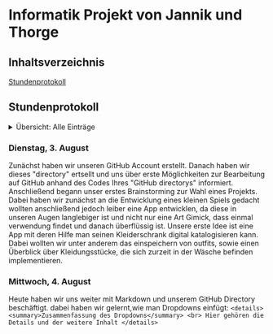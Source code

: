 
 # Informatik Projekt von Jannik und Thorge
 
 ## Inhaltsverzeichnis
 
  [Stundenprotokoll](#prot)
  
 
 ## Stundenprotokoll<a name="prot"></a>
 
 <details>
<summary>Übersicht: Alle Einträge</summary>
<br>
 [Dienstag, 3. August] (#eins)
</details>

 
 ### Dienstag, 3. August<a name="eins"></a> 
 
Zunächst haben wir unseren GitHub Account erstellt. Danach haben wir dieses "directory" ertsellt und uns über erste Möglichkeiten zur Bearbeitung auf GitHub anhand des Codes Ihres "GitHub directorys" informiert. Anschließend begann unser erstes Brainstorming zur Wahl eines Projekts. Dabei haben wir zunächst an die Entwicklung eines kleinen Spiels gedacht wollten anschließend jedoch leiber eine App entwicklen, da diese in unseren Augen langlebiger ist und nicht nur eine Art Gimick, dass einmal verwendung findet und danach überflüssig ist. Unsere erste Idee ist eine App mit deren Hilfe man seinen Kleiderschrank digital katalogisieren kann. Dabei wollten wir unter anderem das einspeichern von outfits, sowie einen Überblick über Kleidungsstücke, die sich zurzeit in der Wäsche befinden implementieren.

### Mittwoch, 4. August

Heute haben wir uns weiter mit Markdown und unserem GitHub Directory beschäftigt. dabei haben wir gelernt,wie man Dropdowns einfügt:
    ```
    <details>
    <summary>Zusammenfassung des Dropdowns</summary>
    <br>
     Hier gehören die Details und der weitere Inhalt
    </details>
    ```

